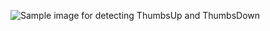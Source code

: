 


![Sample image for detecting ThumbsUp and ThumbsDown](https://raw.githubusercontent.com/readyjune/myrepo/main/sample.png)
